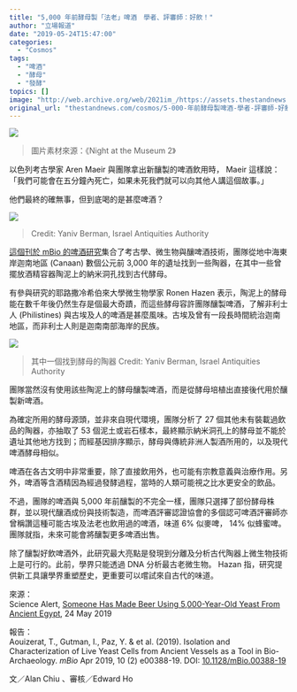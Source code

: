 ```yaml
---
title: "5,000 年前酵母製「法老」啤酒　學者、評審師：好飲！"
author: "立場報道"
date: "2019-05-24T15:47:00"
categories:
  - "Cosmos"
tags:
  - "啤酒"
  - "酵母"
  - "發酵"
topics: []
image: "http://web.archive.org/web/2021im_/https://assets.thestandnews.com/media/photos/filmfoto_2-e13500441853621_CV304.png"
original_url: "thestandnews.com/cosmos/5-000-年前酵母製啤酒-學者-評審師-好飲"
---
```

![](http://web.archive.org/web/2021im_/https://assets.thestandnews.com/media/photos/filmfoto_2-e13500441853621_CV304.png)
> 圖片素材來源：《Night at the Museum 2》

以色列考古學家 Aren Maeir 與團隊拿出新釀製的啤酒飲用時， Maeir 這樣說：「我們可能會在五分鐘內死亡，如果未死我們就可以向其他人講這個故事。」

他們最終的確無事，但到底喝的是甚麼啤酒？

![](http://web.archive.org/web/2021im_/https://assets.thestandnews.com/media/photos/egyptian_beer_team_photo_wdL2e.jpg)
> Credit: Yaniv Berman, Israel Antiquities Authority

[這個刊於 mBio 的啤酒研究](http://web.archive.org/web/20211229132346/https://mbio.asm.org/content/10/2/e00388-19)集合了考古學、微生物與釀啤酒技術，團隊從地中海東岸迦南地區 (Canaan) 數個公元前 3,000 年的遺址找到一些陶器，在其中一些曾擺放酒精容器陶泥上的納米洞孔找到古代酵母。

有參與研究的耶路撒冷希伯來大學微生物學家 Ronen Hazen 表示，陶泥上的酵母能在數千年後仍然生存是個最大奇蹟，而這些酵母容許團隊釀製啤酒，了解非利士人 (Philistines) 與古埃及人的啤酒是甚麼風味。古埃及曾有一段長時間統治迦南地區，而非利士人則是迦南南部海岸的民族。

![](http://web.archive.org/web/2021im_/https://assets.thestandnews.com/media/photos/cheers-yeast-2_Nm4dH.jpg)
> 其中一個找到酵母的陶器 Credit: Yaniv Berman, Israel Antiquities Authority

團隊當然沒有使用該些陶泥上的酵母釀製啤酒，而是從酵母培植出直接後代用於釀製新啤酒。

為確定所用的酵母源頭，並非來自現代環境，團隊分析了 27 個其他未有裝載過飲品的陶器，亦抽取了 53 個泥土或岩石樣本，最終顯示納米洞孔上的酵母並不能於遺址其他地方找到；而經基因排序顯示，酵母與傳統非洲人製酒所用的，以及現代啤酒酵母相似。

啤酒在各古文明中非常重要，除了直接飲用外，也可能有宗教意義與治療作用。另外，啤酒等含酒精因為經過發酵過程，當時的人類可能視之比水更安全的飲品。

不過，團隊的啤酒與 5,000 年前釀製的不完全一樣，團隊只選擇了部份酵母株群，並以現代釀酒成份與技術製造，而啤酒評審認證協會的多個認可啤酒評審師亦曾稱讚這種可能古埃及法老也飲用過的啤酒，味道 6% 似麥啤， 14% 似蜂蜜啤。團隊就指，未來可能會將釀製更多啤酒出售。

除了釀製好飲啤酒外，此研究最大亮點是發現到分離及分析古代陶器上微生物技術上是可行的。此前，學界只能透過 DNA 分析最古老微生物。 Hazan 指，研究提供新工具讓學界重塑歷史，更重要可以嚐試來自古代的味道。

來源：  
Science Alert, [Someone Has Made Beer Using 5,000-Year-Old Yeast From Ancient Egypt](http://web.archive.org/web/20211229132346/https://www.sciencealert.com/yeast-from-a-5-000-year-old-pot-was-woken-up-and-used-to-brew-an-ancient-beer), 24 May 2019

報告：  
Aouizerat, T., Gutman, I., Paz, Y. & et al. (2019). Isolation and Characterization of Live Yeast Cells from Ancient Vessels as a Tool in Bio-Archaeology. _mBio_ Apr 2019, 10 (2) e00388-19. DOI: [10.1128/mBio.00388-19](http://web.archive.org/web/20211229132346/https://mbio.asm.org/content/10/2/e00388-19)

文／Alan Chiu 、審核／Edward Ho